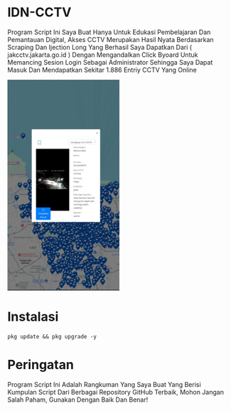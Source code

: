 # IDN-CCTV
Program Script Ini Saya Buat Hanya Untuk Edukasi Pembelajaran Dan Pemantauan Digital, Akses CCTV Merupakan Hasil Nyata Berdasarkan Scraping Dan Ijection Long Yang Berhasil Saya Dapatkan Dari ( jakcctv.jakarta.go.id ) Dengan Mengandalkan Click Byoard Untuk Memancing Sesion Login Sebagai Administrator Sehingga Saya Dapat Masuk Dan Mendapatkan Sekitar 1.886 Entriy CCTV Yang Online

<img src="ss.jpg" alt="IP Result" width="50%">

# Instalasi 
```
pkg update && pkg upgrade -y
```
# Peringatan
Program Script Ini Adalah Rangkuman Yang Saya Buat Yang Berisi Kumpulan Script Dari Berbagai Repository GitHub Terbaik, Mohon Jangan Salah Paham, Gunakan Dengan Baik Dan Benar!

